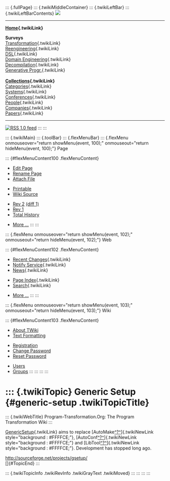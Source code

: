 ::: {.fullPage}
::: {.twikiMiddleContainer}
::: {.twikiLeftBar}
::: {.twikiLeftBarContents}
![](../pub/transformation.gif)

------------------------------------------------------------------------

**[Home](WebHome){.twikiLink}**

**Surveys**\
[Transformation](ProgramTransformation){.twikiLink}\
[Reengineering](ReengineeringWiki){.twikiLink}\
[DSL](DomainSpecificLanguages){.twikiLink}\
[Domain Engineering](DomainEngineering){.twikiLink}\
[Decompilation](DeCompilation){.twikiLink}\
[Generative Progr.](GenerativeProgrammingWiki){.twikiLink}\
\
**[Collections](CategoryCollection){.twikiLink}**\
[Categories](CategoryCategory){.twikiLink}\
[Systems](TransformationSystems){.twikiLink}\
[Conferences](TransformationConferences){.twikiLink}\
[People](TransformationPeople){.twikiLink}\
[Companies](TransformationCompanies){.twikiLink}\
[Papers](CategoryPaper){.twikiLink}

------------------------------------------------------------------------

[![](../pub/rss.gif "RSS 1.0 feed")](WebRss@skin=rss)
:::
:::

::: {.twikiMain}
::: {.toolBar}
::: {.flexMenuBar}
::: {.flexMenu onmouseover="return showMenu(event, 100);" onmouseout="return hideMenu(event, 100);"}
Page

::: {#flexMenuContent100 .flexMenuContent}
-   [Edit
    Page](http://www.program-transformation.org/edit/Transform/GenericSetup?t=1536825824)
-   [Rename
    Page](http://www.program-transformation.org/rename/Transform/GenericSetup)
-   [Attach
    File](http://www.program-transformation.org/attach/Transform/GenericSetup)

<!-- -->

-   [Printable](http://www.program-transformation.org/view/Transform/GenericSetup?skin=print.pattern)
-   [Wiki
    Source](http://www.program-transformation.org/view/Transform/GenericSetup?skin=text&raw=on&contenttype=text/plain)

<!-- -->

-   [Rev
    2](http://www.program-transformation.org/view/Transform/GenericSetup?rev=1.2)
    [(diff 1)](http://www.program-transformation.org/rdiff/Transform/GenericSetup?rev1=1.2&rev2=1.1)
-   [Rev
    1](http://www.program-transformation.org/view/Transform/GenericSetup?rev=1.1)
-   [Total
    History](http://www.program-transformation.org/rdiff/Transform/GenericSetup)

<!-- -->

-   [More
    \...](http://www.program-transformation.org/oops/Transform/GenericSetup?template=oopsmore&param1=1.2&param2=1.2)
:::
:::

::: {.flexMenu onmouseover="return showMenu(event, 102);" onmouseout="return hideMenu(event, 102);"}
Web

::: {#flexMenuContent102 .flexMenuContent}
-   [Recent Changes](WebChanges){.twikiLink}
-   [Notify Service](WebNotify){.twikiLink}
-   [News](WebNews){.twikiLink}

<!-- -->

-   [Page Index](WebIndex){.twikiLink}
-   [Search](WebSearch){.twikiLink}

<!-- -->

-   [More
    \...](http://www.program-transformation.org/oops/Transform/GenericSetup?template=oopsmore&param1=1.2&param2=1.2)
:::
:::

::: {.flexMenu onmouseover="return showMenu(event, 103);" onmouseout="return hideMenu(event, 103);"}
Wiki

::: {#flexMenuContent103 .flexMenuContent}
-   [About
    TWiki](http://www.program-transformation.org/view/TWiki/WebHome)
-   [Text
    Formatting](http://www.program-transformation.org/view/TWiki/TextFormattingRules)

<!-- -->

-   [Registration](http://www.program-transformation.org/view/TWiki/TWikiRegistration)
-   [Change
    Password](http://www.program-transformation.org/view/TWiki/ChangePassword)
-   [Reset
    Password](http://www.program-transformation.org/view/TWiki/ResetPassword)

<!-- -->

-   [Users](http://www.program-transformation.org/view/Main/TWikiUsers)
-   [Groups](http://www.program-transformation.org/view/Main/TWikiGroups)
:::
:::
:::
:::

::: {.twikiTopic}
Generic Setup {#generic-setup .twikiTopicTitle}
=============

::: {.twikiWebTitle}
Program-Transformation.Org: The Program Transformation Wiki
:::

[GenericSetup](GenericSetup){.twikiLink} aims to replace
[AutoMake[^?^](http://www.program-transformation.org/edit/Tools/AutoMake?topicparent=Transform.GenericSetup)]{.twikiNewLink
style="background : #FFFFCE;"},
[AutoConf[^?^](http://www.program-transformation.org/edit/Tools/AutoConf?topicparent=Transform.GenericSetup)]{.twikiNewLink
style="background : #FFFFCE;"} and
[LibTool[^?^](http://www.program-transformation.org/edit/Transform/LibTool?topicparent=Transform.GenericSetup)]{.twikiNewLink
style="background : #FFFFCE;"}. Development has stopped long ago.

<http://sourceforge.net/projects/gsetup/>\
[]{#TopicEnd}
:::

::: {.twikiTopicInfo .twikiRevInfo .twikiGrayText .twikiMoved}
:::
:::
:::
:::

